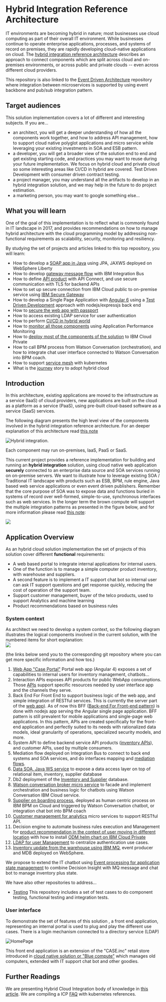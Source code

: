 # Hybrid Integration Reference Architecture

IT environments are becoming hybrid in nature; most businesses use cloud computing as part of their overall IT environment. While businesses continue to operate enterprise applications, processes, and systems of record on premises, they are rapidly developing cloud-native applications on cloud. The [hybrid integration reference architecture](https://www.ibm.com/cloud/garage/content/architecture/integrationServicesDomain/) describes an approach to connect components which are split across cloud and on-premises environments, or across public and private clouds -- even across different cloud providers.

This repository is also linked to the [Event Driven Architecture](https://github.com/ibm-cloud-architecture/refarch-eda) repository where integration between microservices is supported by using event backbone and pub/sub integration pattern.

## Target audiences

This solution implementation covers a lot of different and interesting subjects. If you are...

* an architect, you will get a deeper understanding of how all the components work together, and how to address API management, how to support cloud native polyglot applications and micro service while leveraging your existing investments in SOA and ESB pattern.
* a developer, you will get a broader view of the solution end to end and get existing starting code, and practices you may want to reuse during your future implementation. We focus on hybrid cloud and private cloud so some interesting areas like CI/CD in hybrid are covered. Test Driven Development with consumer driven contract testing.
* a project manager, you may understand all the artifacts to develop in an hybrid integration solution, and we may help in the future to do project estimation.
* a marketing person, you may want to google something else...

## What you will learn

One of the goal of this implementation is to reflect what is commonly found in IT landscape in 2017, and provides recommendations on how to manage hybrid architecture with the cloud programming model by addressing non-functional requirements as scalability, security, monitoring and resiliency.

By studying the set of projects and articles linked to this top repository, you will learn:

- How to develop a [SOAP app in Java](https://github.com/ibm-cloud-architecture/refarch-integration-inventory-dal#code-explanation) using JPA, JAXWS deployed on WebSphere Liberty
- How to develop [gateway message flow](https://github.com/ibm-cloud-architecture/refarch-integration-esb#inventory-flow) with IBM Integration Bus
- How to define [API product](https://github.com/ibm-cloud-architecture/refarch-integration-api#implementation-details) with API Connect, and use secure communication with TLS for backend APIs
- How to set up secure connection from IBM Cloud public to on-premise service using [IBM Secure Gateway]()
- How to develop a Single Page Application with [Angular 6](https://github.com/ibm-cloud-architecture/refarch-caseportal-app#code-explanation) using a [Test Driven Development](https://github.com/ibm-cloud-architecture/refarch-caseportal-app/blob/master/docs/tdd.md) approach with nodejs/expressjs back end
- How to [secure the web app with passport](https://github.com/ibm-cloud-architecture/refarch-caseportal-app/blob/master/docs/login.md)
- How to access existing LDAP service for user authentication
- How to perform [CI/CD in hybrid world](devops/README.md)
- How to [monitor all those components](csmo/README.md) using Application Performance Monitoring
- How to [deploy most of the components of the solution](icp/README.md) to IBM Cloud Private
- How to call BPM process from Watson Conversation (orchestration), and how to integrate chat user interface connected to Watson Conversation into BPM coach.
- How to support [service mesh](./service-mesh/readme.md) with kubernetes
- What is the [journey](journey/README.md) story to adopt hybrid cloud


## Introduction

In this architecture, existing applications are moved to the infrastructure as a service (IaaS) of cloud providers, new applications are built on the cloud as a platform as a service (PaaS), using pre-built cloud-based software as a service (SaaS) services.

The following diagram presents the high level view of the components involved in the hybrid integration reference architecture. For an deeper explanation of this architecture read [this note](hybrid-ref-arch.md)

![Hybrid integration](./fig1.png).

Each component may run on-premises, IaaS, PaaS or SaaS.

This current project provides a reference implementation for building and running an **hybrid integration** solution, using cloud native web application **securely** connected to an enterprise data source and SOA services running on on-premise servers. We want to illustrate how to leverage existing SOA / Traditional IT landscape with products such as ESB, BPM, rule engine, Java based web service applications or even event driven publishers. Remember that the core purpose of SOA was to expose data and functions buried in systems of record over well-formed, simple-to-use, synchronous interfaces such as web services.
In the longer term the brown compute will support the multiple integration patterns as presented in the figure below, and for more information please read [this note](hybrid-itg-platform.md):

![](brown-scope.png)


## Application Overview

As an hybrid cloud solution implementation the set of projects of this solution cover different **functional** requirements:
* A web based portal to integrate internal applications for internal users.
* One of the function is to manage a simple computer product inventory, with  warehouse and suppliers.
* A second feature is to implement a IT support chat bot so internal user can ask IT support questions and get response quickly, reducing the cost of operation of the support team.
* Support customer management, buyer of the telco products, used to support Analytics and machine learning
* Product recommendations based on business rules

### System context

As architect we need to develop a system context, so the following diagram illustrates the logical components involved in the current solution, with the numbered items for short explanation:  
![](br-syst-ctx.png)

(the links below send you to the corresponding git repository where you can get more specific information and how tos.)
1. [Web App "Case Portal"](https://github.com/ibm-cloud-architecture/refarch-caseportal-app) Portal web app (Angular 4) exposes a set of capabilities to internal users for inventory management, chatbots...
1. Interaction APIs exposes API products for public WebApp consumptions. Those [APIs](https://github.com/ibm-cloud-architecture/refarch-integration-api) support specific resources needed by user interface app and the channels they serve.
1. Back End For Front End to support business logic of the web app, and simple integration of RESTful services. This is currently the server part of the [web app](https://github.com/ibm-cloud-architecture/refarch-caseportal-app)). As of now this BFF ([Back-end For Front-end pattern](http://philcalcado.com/2015/09/18/the_back_end_for_front_end_pattern_bff.html)) is done with nodejs app serving the Angular single page application. BFF pattern is still prevalent for mobile applications and single-page web applications. In this pattern, APIs are created specifically for the front-end application and perfectly suited to its needs with rationalized data models, ideal granularity of operations, specialized security models, and more.
1. System API to define backend service API products ([inventory APIs](https://github.com/ibm-cloud-architecture/refarch-integration-api/blob/master/docs/apic-to-soap.md)), and customer APIs,  used by multiple consumers.
1. Mediation flow deployed on Integration Bus to connect to back end systems and SOA services, and do interfaces mapping and [mediation flows](https://github.com/ibm-cloud-architecture/refarch-integration-esb).
1. [Data SOA, Java WS service](https://github.com/ibm-cloud-architecture/refarch-integration-inventory-dal) to expose a data access layer on top of relational item, inventory, supplier database
1. Db2 deployment of the [Inventory and Supplier](https://github.com/ibm-cloud-architecture/refarch-integration-inventory-db2) database.
1. [Watson conversation broker micro service](https://github.com/ibm-cloud-architecture/refarch-cognitive-conversation-broker) to facade and implement orchestration and business logic for chatbots using Watson Conversation IBM Cloud service.
1. [Supplier on boarding process](https://github.com/ibm-cloud-architecture/refarch-cognitive-supplier-process), deployed as human centric process on IBM BPM on Cloud and triggered by Watson Conversation chatbot, or integration chat bot into BPM coach
1. [Customer management for analytics](https://github.com/ibm-cloud-architecture/refarch-integration-services) micro services to support RESTful API.
1. Decision engine to automate business rules execution and Management for [product recommendation in the context of user moving in different location](https://github.com/ibm-cloud-architecture/refarch-cognitive-prod-recommendations) with how to install [ODM helm chart on IBM Cloud Private](./odm/README.MD)
1. [LDAP for user Management](https://github.com/ibm-cloud-architecture/refarch-integration-utilities#ldap-configuration) to centralize authentication use cases.
1. [Inventory update from the warehouse using IBM MQ](https://github.com/ibm-cloud-architecture/refarch-mq-messaging), event producer and MDB deployed on WebSphere.


We propose to extend the IT chatbot using [Event processing for application state management](messaging-usecase.md) to combine Decision Insight with MQ message and chat bot to manage inventory plus state.

We have also other repositories to address...
* [Testing](https://github.com/ibm-cloud-architecture/refarch-integration-tests) This repository includes a set of test cases to do component testing, functional testing and integration tests.

### User interface
To demonstrate the set of features of this solution , a front end application, representing an internal portal is used to plug and play the different use cases. There is a login mechanism connected to a directory service (LDAP)

![HomePage](homepage.png)  

This front end application is an extension of the "CASE.inc" retail store introduced in [cloud native solution or "Blue compute"](https://github.com/ibm-cloud-architecture/refarch-cloudnative) which manages old computers, extended with IT support chat bot and other goodies.

## Further Readings
We are presenting Hybrid Cloud Integration body of knowledge in [this article](./compendium.md).
We are compiling a ICP [FAQ](./icp/faq.md) with kubernetes references.

